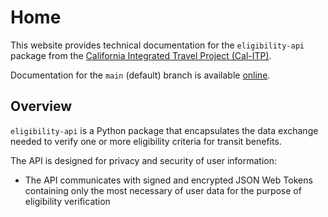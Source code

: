 # Home

This website provides technical documentation for the `eligibility-api` package from the [California Integrated Travel Project (Cal-ITP)](https://www.calitp.org).

Documentation for the `main` (default) branch is available [online](https://docs.calitp.org/eligibility-api).

## Overview

`eligibility-api` is a Python package that encapsulates the data exchange needed to verify one or more eligibility criteria for transit benefits.

The API is designed for privacy and security of user information:

- The API communicates with signed and encrypted JSON Web Tokens containing only the most necessary of user data for the purpose of eligibility verification
